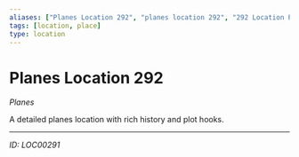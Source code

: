 ```yaml
---
aliases: ["Planes Location 292", "planes location 292", "292 Location Planes"]
tags: [location, place]
type: location
---
```


# Planes Location 292

*Planes*

A detailed planes location with rich history and plot hooks.

---
*ID: LOC00291*
